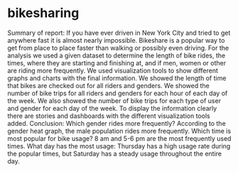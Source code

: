 # bikesharing

Summary of report: 
If you have ever driven in New York City and tried to get anywhere fast it is almost nearly impossible. Bikeshare is a popular way to get from place to place faster than walking or possibly even driving. For the analysis we used a given dataset to determine the length of bike rides, the times, where they are starting and finishing at, and if men, women or other are riding more frequently. We used visualization tools to show different graphs and charts with the final information. We showed the length of time that bikes are checked out for all riders and genders. We showed the number of bike trips for all riders and genders for each hour of each day of the week. We also showed the number of bike trips for each type of user and gender for each day of the week. 
To display the information clearly there are stories and dashboards with the different visualization tools added. 
Conclusion: 
Which gender rides more frequently? According to the gender heat graph, the male population rides more frequently. 
Which time is most popular for bike usage? 8 am and 5-6 pm are the most frequently used times. 
What day has the most usage: Thursday has a high usage rate during the popular times, but Saturday has a steady usage throughout the entire day. 
